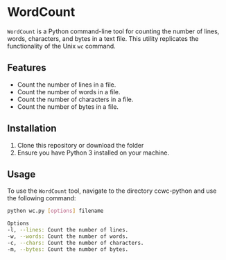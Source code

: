 # WordCount

`WordCount` is a Python command-line tool for counting the number of lines, words, characters, and bytes in a text file. This utility replicates the functionality of the Unix `wc` command.

## Features

- Count the number of lines in a file.
- Count the number of words in a file.
- Count the number of characters in a file.
- Count the number of bytes in a file.

## Installation

1. Clone this repository or download the folder
2. Ensure you have Python 3 installed on your machine.

## Usage

To use the `WordCount` tool, navigate to the directory ccwc-python and use the following command:

```bash
python wc.py [options] filename

Options
-l, --lines: Count the number of lines.
-w, --words: Count the number of words.
-c, --chars: Count the number of characters.
-m, --bytes: Count the number of bytes.